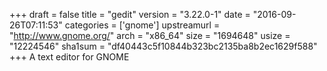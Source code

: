 +++
draft = false
title = "gedit"
version = "3.22.0-1"
date = "2016-09-26T07:11:53"
categories = ['gnome']
upstreamurl = "http://www.gnome.org/"
arch = "x86_64"
size = "1694648"
usize = "12224546"
sha1sum = "df40443c5f10844b323bc2135ba8b2ec1629f588"
+++
A text editor for GNOME